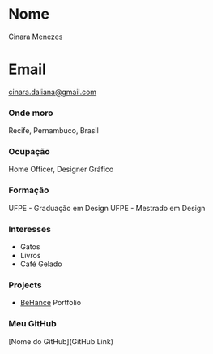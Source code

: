 # Nome
Cinara Menezes

# Email
cinara.daliana@gmail.com

### Onde moro
Recife, Pernambuco, Brasil

### Ocupação
Home Officer, Designer Gráfico

### Formação
UFPE - Graduação em Design
UFPE - Mestrado em Design

### Interesses
- Gatos
- Livros
- Café Gelado


### Projects
- [BeHance](https://www.behance.net/user/?username=cinmnzs) Portfolio

### Meu GitHub
[Nome do GitHub](GitHub Link)